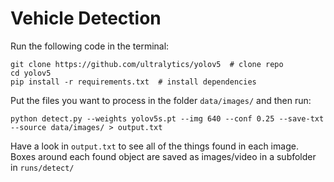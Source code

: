 # Vehicle Detection

Run the following code in the terminal:
```
git clone https://github.com/ultralytics/yolov5  # clone repo
cd yolov5
pip install -r requirements.txt  # install dependencies
```

Put the files you want to process in the folder `data/images/` and then run:

`python detect.py --weights yolov5s.pt --img 640 --conf 0.25 --save-txt --source data/images/ > output.txt`

Have a look in `output.txt` to see all of the things found in each image. Boxes around each found object are saved as images/video in a subfolder in `runs/detect/`
